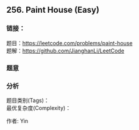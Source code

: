 ## 256. Paint House (Easy)

### **链接**：
题目：https://leetcode.com/problems/paint-house  
题解：https://github.com/JianghanLi/LeetCode

### **题意**



### **分析**  
题目类别(Tags)：  
最优复杂度(Complexity)：  



作者: Yin
